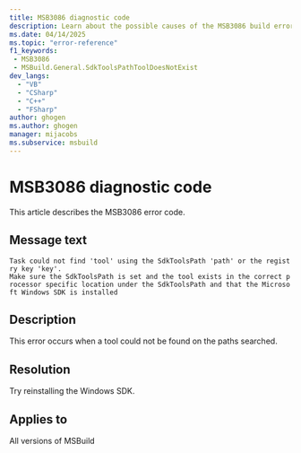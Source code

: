 ```yaml
---
title: MSB3086 diagnostic code
description: Learn about the possible causes of the MSB3086 build error and get troubleshooting tips.
ms.date: 04/14/2025
ms.topic: "error-reference"
f1_keywords:
 - MSB3086
 - MSBuild.General.SdkToolsPathToolDoesNotExist
dev_langs:
  - "VB"
  - "CSharp"
  - "C++"
  - "FSharp"
author: ghogen
ms.author: ghogen
manager: mijacobs
ms.subservice: msbuild
---
```

# MSB3086 diagnostic code

<!-- :::ErrorDefinitionDescription::: -->
<!-- :::editable-content name="introDescription"::: -->
This article describes the MSB3086 error code.
<!-- :::editable-content-end::: -->

## Message text

`Task could not find 'tool' using the SdkToolsPath 'path' or the registry key 'key'. Make sure the SdkToolsPath is set and the tool exists in the correct processor specific location under the SdkToolsPath and that the Microsoft Windows SDK is installed`

<!-- :::editable-content name="postOutputDescription"::: -->
## Description

This error occurs when a tool could not be found on the paths searched. 

## Resolution

Try reinstalling the Windows SDK.
<!-- :::editable-content-end::: -->
<!-- :::ErrorDefinitionDescription-end::: -->

## Applies to

All versions of MSBuild